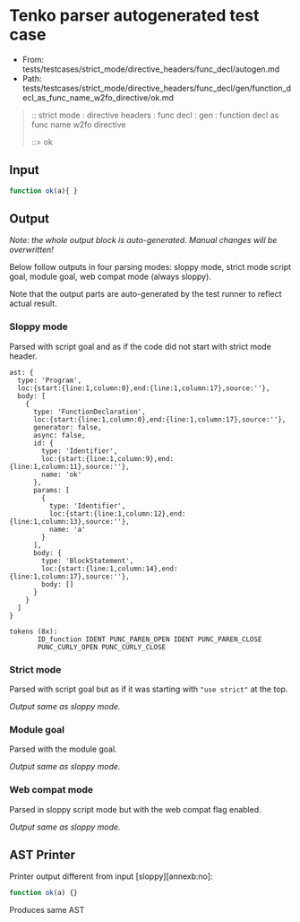 # Tenko parser autogenerated test case

- From: tests/testcases/strict_mode/directive_headers/func_decl/autogen.md
- Path: tests/testcases/strict_mode/directive_headers/func_decl/gen/function_decl_as_func_name_w2fo_directive/ok.md

> :: strict mode : directive headers : func decl : gen : function decl as func name w2fo directive
>
> ::> ok

## Input


`````js
function ok(a){ }
`````

## Output

_Note: the whole output block is auto-generated. Manual changes will be overwritten!_

Below follow outputs in four parsing modes: sloppy mode, strict mode script goal, module goal, web compat mode (always sloppy).

Note that the output parts are auto-generated by the test runner to reflect actual result.

### Sloppy mode

Parsed with script goal and as if the code did not start with strict mode header.

`````
ast: {
  type: 'Program',
  loc:{start:{line:1,column:0},end:{line:1,column:17},source:''},
  body: [
    {
      type: 'FunctionDeclaration',
      loc:{start:{line:1,column:0},end:{line:1,column:17},source:''},
      generator: false,
      async: false,
      id: {
        type: 'Identifier',
        loc:{start:{line:1,column:9},end:{line:1,column:11},source:''},
        name: 'ok'
      },
      params: [
        {
          type: 'Identifier',
          loc:{start:{line:1,column:12},end:{line:1,column:13},source:''},
          name: 'a'
        }
      ],
      body: {
        type: 'BlockStatement',
        loc:{start:{line:1,column:14},end:{line:1,column:17},source:''},
        body: []
      }
    }
  ]
}

tokens (8x):
       ID_function IDENT PUNC_PAREN_OPEN IDENT PUNC_PAREN_CLOSE
       PUNC_CURLY_OPEN PUNC_CURLY_CLOSE
`````

### Strict mode

Parsed with script goal but as if it was starting with `"use strict"` at the top.

_Output same as sloppy mode._

### Module goal

Parsed with the module goal.

_Output same as sloppy mode._

### Web compat mode

Parsed in sloppy script mode but with the web compat flag enabled.

_Output same as sloppy mode._

## AST Printer

Printer output different from input [sloppy][annexb:no]:

````js
function ok(a) {}
````

Produces same AST
